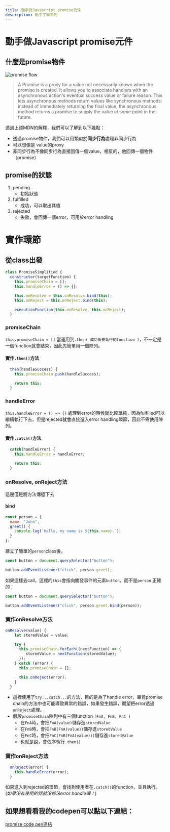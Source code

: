 ```yaml
---
title: 動手做Javascript promise元件
description: 動手了解系列
---
```

# 動手做Javascript promise元件
## 什麼是promise物件
![promise flow](https://developer.mozilla.org/en-US/docs/Web/JavaScript/Reference/Global_Objects/Promise/promises.png)

>A Promise is a proxy for a value not necessarily known when the promise is created. It allows you to associate handlers with an asynchronous action's eventual success value or failure reason. This lets asynchronous methods return values like synchronous methods: instead of immediately returning the final value, the asynchronous method returns a promise to supply the value at some point in the future.

透過上述MDN的解釋，我們可以了解到以下幾點：
- 透過promise物件，我們可以用類似於**同步行為**處理非同步行為
- 可以想像是 value的proxy
- 非同步行為不像同步行為直接回傳一個value，相反的，他回傳一個物件（promise）

## promise的狀態
1. pending
   - 初始狀態
2. fulfilled
   - 成功，可以取出其值
3. rejected
   - 失敗，會回傳一個error，可用於error handling

# 實作環節
## 從class出發
```javascript
class PromiseSimplified {
  constructor(targetFunction) {
    this.promiseChain = [];
    this.handleError = () => {};

    this.onResolve = this.onResolve.bind(this);
    this.onReject = this.onReject.bind(this);

    executionFunction(this.onResolve, this.onReject);
  }
```
### promiseChain
`this.promiseChain = []`
當運用到`.then( 成功後要執行的function )`，不一定是一個function就會結束，因此先簡單用一個陣列。

#### 實作`.then()`方法
```javascript
  then(handleSuccess) {
    this.promiseChain.push(handleSuccess);

    return this;
  }
```
### handleError
`this.handleError = () => {}`
處理到error的時候就比較單純，因為fulfilled可以繼續執行下去，但是rejected就會直接進入error handling環節，因此不需使用陣列。
#### 實作`.catch()`方法
```javascript
  catch(handleError) {
    this.handleError = handleError;

    return this;
  }
```

### onResolve, onReject方法
這邊僅是將方法傳遞下去
#### bind
```javascript
const person = {
  name: "John",
  greet() {
    console.log(`Hello, my name is ${this.name}.`);
  }
};
```
建立了簡單的`person`class後，
```javascript
const button = document.querySelector("button");

button.addEventListener("click", person.greet);
```
如果這樣去call，這裡的`this`會指向觸發事件的元素`button`，而不是`person`
正確的：
```javascript
const button = document.querySelector("button");

button.addEventListener("click", person.greet.bind(person));
```
### 實作onResolve方法
```javascript
onResolve(value) {
    let storedValue = value;

    try {
      this.promiseChain.forEach((nextFunction) => {
         storedValue = nextFunction(storedValue);
      });
    } catch (error) {
      this.promiseChain = [];

      this.onReject(error);
    }
  }
```
- 這裡使用了`try...catch...`的方法，目的是為了handle error，畢竟promise chain的方法中也可能導致異常的錯誤，如果發生錯誤，期望把error透過`onReject`處理。
- 假設`promiseChain`陣列中有三個function `[FnA, FnB, FnC ]`
  - 在`FnA`時，會把`FnA(value)`儲存進`storedValue`
  - 在`FnB`時，會把`FnB(FnA(value))`儲存進`storedValue`
  - 在`FnC`時，會把`FnC(FnB(FnA(value)))`儲存進`storedValue`
  - 也就是說，會依序執行`.then()`

### 實作onReject方法
```javascript
  onReject(error) {
    this.handleError(error);
  }
```
如果進入到rejected的環節，會找到使用者在`.catch()`的function，並且執行。(_如果沒有使用的話就沒辦法error handle囉！_)

## 如果想看看我的codepen可以點以下連結：
[promise code pen連結](https://codepen.io/linhema/pen/abRMLON)
